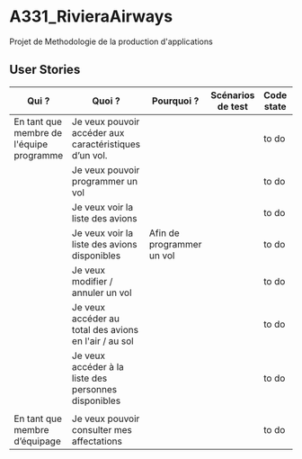 # A331_RivieraAirways
Projet de Methodologie de la production d'applications

## User Stories
Qui ?                                    | Quoi ?                                                 | Pourquoi ?                | Scénarios de test | Code state | Test state 
---------------------------------------- | ------------------------------------------------------ | ------------------------- | ----------------- | ---------- | ---------- 
En tant que membre de l'équipe programme | Je veux pouvoir accéder aux caractéristiques d’un vol. |                           |                   | to do      |            
                                         | Je veux pouvoir programmer un vol                      |                           |                   | to do      |
                                         | Je veux voir la liste des avions                       |                           |                   | to do      | 
                                         | Je veux voir la liste des avions disponibles           | Afin de programmer un vol |                   | to do      |
                                         | Je veux modifier / annuler un vol                      |                           |                   | to do      |
                                         | Je veux accéder au total des avions en l'air / au sol  |                           |                   | to do      |
                                         | Je veux accéder à la liste des personnes disponibles   |                           |                   | to do      |
                                         |                                                        |                           |                   |            |
En tant que membre d’équipage            | Je veux pouvoir consulter mes affectations             |                           |                   | to do      |
